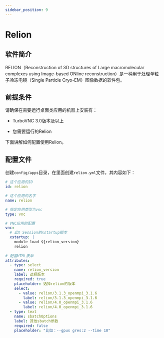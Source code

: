 ```yaml
---
sidebar_position: 9
---
```


# Relion

## 软件简介

RELION（Reconstruction of 3D structures of Large macromolecular complexes using Image-based ONline reconstruction）是一种用于处理单粒子冷冻电镜（Single Particle Cryo-EM）图像数据的软件包。

## 前提条件

请确保在需要运行桌面类应用的机器上安装有：

- TurboVNC 3.0版本及以上

- 您需要运行的Relion

下面讲解如何配置使用Relion。

## 配置文件

创建`config/apps`目录，在里面创建`relion.yml`文件，其内容如下：

```yaml title="config/apps/relion.yml"
# 这个应用的ID
id: relion

# 这个应用的名字
name: relion

# 指定应用类型为vnc
type: vnc

# VNC应用的配置
vnc:
  # 此X Session的xstartup脚本
  xstartup: |
    module load ${relion_version}
    relion
      
# 配置HTML表单
attributes:
  - type: select
    name: relion_version
    label: 选择版本
    required: true
    placeholder: 选择relion的版本
    select:
      - value: relion/3.1.3_openmpi_3.1.6
        label: relion/3.1.3_openmpi_3.1.6
      - value: relion/4.0_openmpi_3.1.6
        label: relion/4.0_openmpi_3.1.6
  - type: text
    name: sbatchOptions
    label: 其他sbatch参数
    required: false
    placeholder: "比如：--gpus gres:2 --time 10"
```
